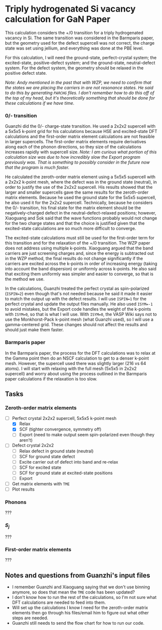 # Triply hydrogenated Si vacancy calculation for GaN Paper

This calculation considers the +/0 transition for a triply hydrogenated vacancy in Si. The same transition was considered in the Barmparis paper, but the geometry used for the defect supercell was not correct, the charge state was set using jellium, and everything was done at the PBE level. 

For this calculation, I will need the ground-state, perfect-crystal system; the excited-state, positive-defect system; and the ground-state, neutral-defect system. For the defect system, the geometry should be relaxed in the positive defect state. 

_Note: Andy mentioned in the past that with WZP, we need to confirm that the states we are placing the carriers in are not resonance states. He said to do this by generating `PARCHG` files. I don't remember how to do this off of the top of my head, but it's theoretically something that should be done for these calculations if we have time._

### 0/- transition

Guanzhi did the 0/- charge-state transition. He used a 2x2x2 supercell with a 5x5x5 k-point grid for his calculations because HSE and excited-state DFT calculations and the first-order matrix element calculations are not feasible in larger supercells. The first-order matrix elements require derivatives along each of the phonon directions, so they size of the calculations increases rapidly with supercell size. _Note: I am curious what portion of this calculation size was due to how incredibly slow the Export program previously was. That is something to possibly consider in the future now that the program is much faster._ 

He calculated the zeroth-order matrix element using a 5x5x5 supercell with a 2x2x2 k-point mesh, where the defect was in the ground state (neutral), in order to justify the use of the 2x2x2 supercell. His results showed that the larger and smaller supercells gave the same results for the zeroth-order matrix elements. Because he used the ground state for the 5x5x5 supercell, he also used it for the 2x2x2 supercell. Technically, because he considers the 0/- transition, his final state for the matrix element should be the negatively-charged defect in the neutral-defect-relaxed positions; however, Xiaoguang and Sok said that the wave functions probably would not change for the two charge states and that the choice is justified given that the excited-state calculations are so much more difficult to converge. 

The excited-state calculations must still be used for the first-order term for this transition and for the relaxation of the +/0 transition. The WZP paper does not address using multiple k-points. Xiaoguang argued that the band carriers are just screening charges and, since the energy is subtracted out in the WZP method, the final results do not change significantly if the carriers are excited across the k-points in order of increasing energy (taking into account the band dispersion) or uniformly across k-points. He also said that exciting them uniformly was simpler and easier to converge, so that is the method we use.

In the calculations, Guanzhi treated the perfect crystal as spin-polarized (`ISPIN=2`) even though that's not needed because he said it made it easier to match the output up with the defect results. I will use `ISPIN=1` for the perfect crystal and update the output files manually. He also used `ISYM=-1` to avoid mistakes, but the Export code handles the weight of the k-points with `ISYM=0`, so that is what I will use. With `ISYM=0`, the VASP Wiki says not to use the Monkhorst-Pack k-point mesh (what Guanzhi used), so I will use a gamma-centered grid. These changes should not affect the results and should just make them faster. 

### Barmparis paper

In the Barmparis paper, the process for the DFT calculations was to relax at the Gamma point then do an NSCF calculation to get to a denser k-point mesh. However, the supercell used there was slightly larger (216 vs 64 atoms). I will start with relaxing with the full mesh (5x5x5 in 2x2x2 supercell) and worry about using the process outlined in the Barmparis paper calculations if the relaxation is too slow.

## Tasks

### Zeroth-order matrix elements
- [ ] Perfect crystal 2x2x2 supercell, 5x5x5 k-point mesh
  - [x] Relax
  - [x] SCF (tighter convergence, symmetry off)
  - [ ] Export (need to make output seem spin-polarized even though they aren't)
- [ ] Defect crystal 2x2x2
  - [ ] Relax defect in ground state (neutral)
  - [ ] SCF for ground state defect
  - [ ] Excite carrier out of defect into band and re-relax
  - [ ] SCF for excited state
  - [ ] SCF for ground state at excited-state positions
  - [ ] Export
- [ ] Get matrix elements with `TME`
- [ ] Plot results

### Phonons

???

### $S_j$

???

### First-order matrix elements

???

## Notes and questions from Guanzhi's input files

* I remember Guanzhi and Xiaoguang saying that we don't use binning anymore, so does that mean the `TME` code has been updated?
* I don't know how to run the rest of the calculations, so I'm not sure what DFT calculations are needed to feed into them.
* Will set up the calculations I know I need for the zeroth-order matrix elements then go through his files/email him to figure out what other steps are needed. 
* Guanzhi still needs to send the flow chart for how to run our code.
